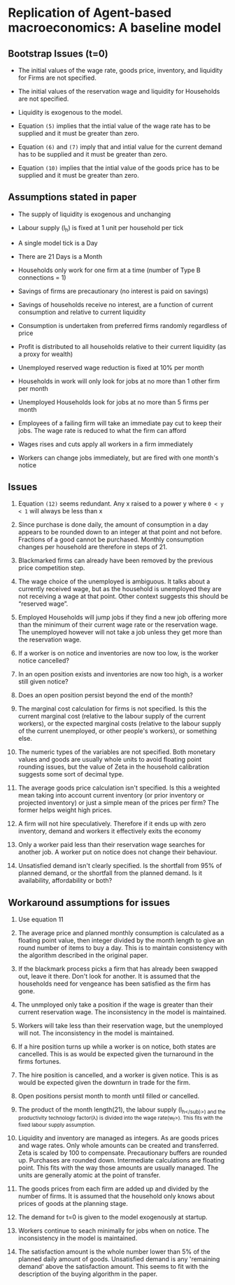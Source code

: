 # Replication of Agent-based macroeconomics: A baseline model

## Bootstrap Issues (t=0)

- The initial values of the wage rate, goods price, inventory, and
  liquidity for Firms are not specified.

- The initial values of the reservation wage and liquidity for Households
  are not specified.

- Liquidity is exogenous to the model. 

- Equation `(5)` implies that the intial value of the wage rate has to
  be supplied and it must be greater than zero.

- Equation `(6)` and `(7)` imply that and intial value for the current demand
  has to be supplied and it must be greater than zero.

- Equation `(10)` implies that the intial value of the goods price has
  to be supplied and it must be greater than zero.

## Assumptions stated in paper

- The supply of liquidity is exogenous and unchanging

- Labour supply (l<sub>h</sub>) is fixed at 1 unit per household per tick

- A single model tick is a Day

- There are 21 Days is a Month

- Households only work for one firm at a time (number of Type B
  connections = 1)

- Savings of firms are precautionary (no interest is paid on savings)

- Savings of households receive no interest, are a function of current
  consumption and relative to current liquidity

- Consumption is undertaken from preferred firms randomly regardless
  of price

- Profit is distributed to all households relative to their current
  liquidity (as a proxy for wealth)

- Unemployed reserved wage reduction is fixed at 10% per month

- Households in work will only look for jobs at no more than 1 other
  firm per month

- Unemployed Households look for jobs at no more than 5 firms per month

- Employees of a failing firm will take an immediate pay cut to keep
  their jobs. The wage rate is reduced to what the firm can afford

- Wages rises and cuts apply all workers in a firm immediately

- Workers can change jobs immediately, but are fired with one month's notice


## Issues

1.  Equation `(12)` seems redundant. Any x raised to a power y where `0 < y < 1` will always be less than x

2.  Since purchase is done daily, the amount of consumption in a day appears
    to be rounded down to an integer at that point and not before. Fractions
    of a good cannot be purchased. Monthly consumption changes per household
    are therefore in steps of 21.

3.  Blackmarked firms can already have been removed by the previous price competition step.

4.  The wage choice of the unemployed is ambiguous. It talks about a
    currently received wage, but as the household is unemployed they are
    not receiving a wage at that point. Other context suggests this should
    be “reserved wage”.

5.  Employed Households will jump jobs if they find a new job offering
    more than the minimum of their current wage rate or the reservation
    wage. The unemployed however will not take a job unless they get more
    than the reservation wage.

6.  If a worker is on notice and inventories are now too low, is the
    worker notice cancelled?

7.  In an open position exists and inventories are now too high, is a
    worker still given notice?

8.  Does an open position persist beyond the end of the month?

9.  The marginal cost calculation for firms is not specified. Is this
    the current marginal cost (relative to the labour supply of the current
    workers), or the expected marginal costs (relative to the labour supply
    of the current unemployed, or other people's workers), or something else.

10. The numeric types of the variables are not specified. Both monetary
    values and goods are usually whole units to avoid floating point
    rounding issues, but the value of Zeta in the household calibration
    suggests some sort of decimal type.

11. The average goods price calculation isn't specified. Is this a
    weighted mean taking into account current inventory (or prior
    inventory or projected inventory) or just a simple mean of the prices
    per firm? The former helps weight high prices.

12. A firm will not hire speculatively. Therefore if it ends up with
    zero inventory, demand and workers it effectively exits the economy

13. Only a worker paid less than their reservation wage searches for
    another job. A worker put on notice does not change their behaviour.

14. Unsatisfied demand isn't clearly specified. Is the shortfall from 95%
    of planned demand, or the shortfall from the planned demand. Is it
    availability, affordability or both?

## Workaround assumptions for issues

1.  Use equation 11

2.  The average price and planned monthly consumption is calculated as
    a floating point value, then integer divided by the month length to
    give an round number of items to buy a day. This is to maintain
    consistency with the algorithm described in the original paper.

3.  If the blackmark process picks a firm that has already been swapped
    out, leave it there. Don't look for another. It is assumed that the
    households need for vengeance has been satisfied as the firm has gone.

4.  The unmployed only take a position if the wage is greater than their
    current reservation wage. The inconsistency in the model is maintained.

5.  Workers will take less than their reservation wage, but the unemployed
    will not. The inconsistency in the model is maintained.

6.  If a hire position turns up while a worker is on notice, both states
    are cancelled. This is as would be expected given the turnaround in
    the firms fortunes.

7.  The hire position is cancelled, and a worker is given notice. This is
    as would be expected given the downturn in trade for the firm.

8.  Open positions persist month to month until filled or cancelled.

9.  The product of the month length(21), the labour supply
    (l<sub>h</sub)>) and the productivity technology factor(λ) is
    divided into the wage rate(w<sub>f</sub>>). This fits with the fixed
    labour supply assumption.

10. Liquidity and inventory are managed as integers. As are goods prices
    and wage rates.  Only whole amounts can be created and
    transferred. Zeta is scaled by 100 to compensate.  Precautionary
    buffers are rounded up. Purchases are rounded down. Intermediate
    calculations are floating point. This fits with the way those amounts
    are usually managed. The units are generally atomic at the point
    of transfer.

11. The goods prices from each firm are added up and divided by the number of
    firms.  It is assumed that the household only knows about prices of goods at
    the planning stage.

12. The demand for t=0 is given to the model exogenously at startup.

13. Workers continue to seach minimally for jobs when on notice. The
    inconsistency in the model is maintained.

14. The satisfaction amount is the whole number lower than 5% of the
    planned daily amount of goods. Unsatisfied demand is any 'remaining
    demand' above the satisfaction amount. This seems to fit with the
    description of the buying algorithm in the paper.
